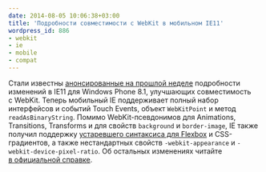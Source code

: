 ```yaml
---
date: 2014-08-05 10:06:38+03:00
title: 'Подробности совместимости с WebKit в мобильном IE11'
wordpress_id: 886
- webkit
- ie
- mobile
- compat
---
```


Стали известны [анонсированные на прошлой неделе](http://web-standards.ru/news/885/) подробности изменений в IE11 для Windows Phone 8.1, улучшающих совместимость с WebKit. Теперь мобильный IE поддерживает полный набор интерфейсов и событий Touch Events, объект `WebKitPoint` и метод `readAsBinaryString`. Помимо WebKit-псевдонимов для Animations, Transitions, Transforms и для свойств `background` и `border-image`, IE также получил поддержку [устаревшего синтаксиса для Flexbox](http://msdn.microsoft.com/en-us/library/ie/dn265027(v=vs.85).aspx#webkit) и CSS-градиентов, а также нестандартных свойств `-webkit-appearance` и `-webkit-device-pixel-ratio`. Об остальных изменениях читайте [в официальной справке](http://msdn.microsoft.com/en-us/library/ie/dn736066(v=vs.85).aspx).
